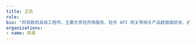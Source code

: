 ```yaml
---
title: 王凯
role: 
bio: "网易数帆高级工程师，主要负责轻舟微服务、轻舟 API 网关等相关产品数据面研发、扩展增强等工作。对于数据面 Envoy 扩展增强、实践落地具备丰富的经验。"
organizations:
- name: 网易
---
```


